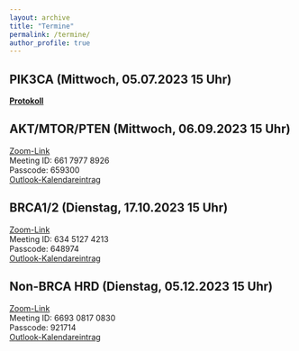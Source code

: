 ```yaml
---
layout: archive
title: "Termine"
permalink: /termine/
author_profile: true
---
```


## PIK3CA (Mittwoch, 05.07.2023 15 Uhr)  
**[Protokoll](https://team-deutschland.org/files/1-Protokoll-PIK3CA.pdf)**

## AKT/MTOR/PTEN (Mittwoch, 06.09.2023 15 Uhr)  
[Zoom-Link](https://tum-conf.zoom.us/j/66179778926?pwd=OEsrSFRHQkg0OVN4WFlIMURiSjh1dz09)  
Meeting ID: 661 7977 8926  
Passcode: 659300  
[Outlook-Kalendareintrag](https://team-deutschland.org/files/2.ics)

## BRCA1/2 (Dienstag, 17.10.2023 15 Uhr)  
[Zoom-Link](https://tum-conf.zoom-x.de/j/63451274213?pwd=MURZUE8wVzBKNmQwNzlvbGJEOC9vZz09)  
Meeting ID: 634 5127 4213  
Passcode: 648974  
[Outlook-Kalendareintrag](https://team-deutschland.org/files/3.ics)

## Non-BRCA HRD (Dienstag, 05.12.2023 15 Uhr)  
[Zoom-Link](https://tum-conf.zoom-x.de/j/69308170830?pwd=T21ONG1tNDh2YjBoQklaZUk5SFdzdz09)  
Meeting ID: 6693 0817 0830  
Passcode: 921714  
[Outlook-Kalendareintrag](https://team-deutschland.org/files/4.ics)
